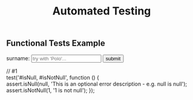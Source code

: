 
<!DOCTYPE html>
<html>
  <head>
    <title>Quality Assurance with Chai | freeCodeCamp.org</title>
    <link rel="shortcut icon" href="https://cdn.freecodecamp.org/universal/favicons/favicon-32x32.png" type="image/x-icon"/>
    <meta charset="utf-8">
    <meta http-equiv="X-UA-Compatible" content="IE=edge">
    <meta name="viewport" content="width=device-width, initial-scale=1">
    <link rel="stylesheet" href="style.css">
  </head>
  <body>
    <header>
      <h1>
        Automated Testing
      </h1>
    </header>
    <main>
      <h2>Functional Tests Example</h2>
      <div class="pane">
        <form action="/travellers" method="POST" id="f1">
          <label for="i1">surname: </label>
          <input id="i1" type="text" name="surname" placeholder="try with 'Polo'...">
          <button type="submit">submit</button>
        </form>
        <div id="tn"></div>
      </div>
      <div class="pane">
      // #1
        <br>
    test('#isNull, #isNotNull', function () { <br>
      assert.isNull(null, 'This is an optional error description - e.g. null is null');<br>
      assert.isNotNull(1, '1 is not null');
    });
      </div>
    </main>
    <script src='/client.js'></script>
  </body>
</html>

